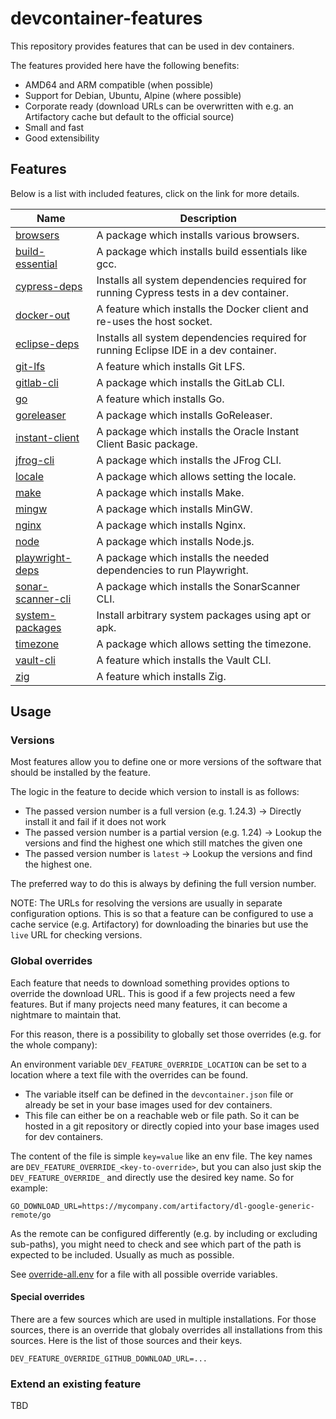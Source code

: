 # devcontainer-features

This repository provides features that can be used in dev containers.

The features provided here have the following benefits:
* AMD64 and ARM compatible (when possible)
* Support for Debian, Ubuntu, Alpine (where possible)
* Corporate ready (download URLs can be overwritten with e.g. an Artifactory cache but default to the official source)
* Small and fast
* Good extensibility

## Features

Below is a list with included features, click on the link for more details.

| Name | Description |
| --- | --- |
| [browsers](./features/src/browsers/README.md) | A package which installs various browsers. |
| [build-essential](./features/src/build-essential/README.md) | A package which installs build essentials like gcc. |
| [cypress-deps](./features/src/cypress-deps/README.md) | Installs all system dependencies required for running Cypress tests in a dev container. |
| [docker-out](./features/src/docker-out/README.md) | A feature which installs the Docker client and re-uses the host socket. |
| [eclipse-deps](./features/src/eclipse-deps/README.md) | Installs all system dependencies required for running Eclipse IDE in a dev container. |
| [git-lfs](./features/src/git-lfs/README.md) | A feature which installs Git LFS. |
| [gitlab-cli](./features/src/gitlab-cli/README.md) | A package which installs the GitLab CLI. |
| [go](./features/src/go/README.md) | A feature which installs Go. |
| [goreleaser](./features/src/goreleaser/README.md) | A package which installs GoReleaser. |
| [instant-client](./features/src/instant-client/README.md) | A package which installs the Oracle Instant Client Basic package. |
| [jfrog-cli](./features/src/jfrog-cli/README.md) | A package which installs the JFrog CLI. |
| [locale](./features/src/locale/README.md) | A package which allows setting the locale. |
| [make](./features/src/make/README.md) | A package which installs Make. |
| [mingw](./features/src/mingw/README.md) | A package which installs MinGW. |
| [nginx](./features/src/nginx/README.md) | A package which installs Nginx. |
| [node](./features/src/node/README.md) | A package which installs Node.js. |
| [playwright-deps](./features/src/playwright-deps/README.md) | A package which installs the needed dependencies to run Playwright. |
| [sonar-scanner-cli](./features/src/sonar-scanner-cli/README.md) | A package which installs the SonarScanner CLI. |
| [system-packages](./features/src/system-packages/README.md) | Install arbitrary system packages using apt or apk. |
| [timezone](./features/src/timezone/README.md) | A package which allows setting the timezone. |
| [vault-cli](./features/src/vault-cli/README.md) | A feature which installs the Vault CLI. |
| [zig](./features/src/zig/README.md) | A feature which installs Zig. |

## Usage

### Versions

Most features allow you to define one or more versions of the software that should be installed by the feature.

The logic in the feature to decide which version to install is as follows:
- The passed version number is a full version (e.g. 1.24.3) -> Directly install it and fail if it does not work
- The passed version number is a partial version (e.g. 1.24) -> Lookup the versions and find the highest one which still matches the given one
- The passed version number is `latest` -> Lookup the versions and find the highest one.

The preferred way to do this is always by defining the full version number.

NOTE: The URLs for resolving the versions are usually in separate configuration options. This is so that a feature can be configured to use a cache service (e.g. Artifactory) for downloading the binaries but use the `live` URL for checking versions.

### Global overrides

Each feature that needs to download something provides options to override the download URL.
This is good if a few projects need a few features.
But if many projects need many features, it can become a nightmare to maintain that.

For this reason, there is a possibility to globally set those overrides (e.g. for the whole company):

An environment variable `DEV_FEATURE_OVERRIDE_LOCATION` can be set to a location where a text file with the overrides can be found.
* The variable itself can be defined in the `devcontainer.json` file or already be set in your base images used for dev containers.
* This file can either be on a reachable web or file path. So it can be hosted in a git repository or directly copied into your base images used for dev containers.

The content of the file is simple `key=value` like an env file.
The key names are `DEV_FEATURE_OVERRIDE_<key-to-override>`, but you can also just skip the `DEV_FEATURE_OVERRIDE_` and directly use the desired key name. So for example:
```
GO_DOWNLOAD_URL=https://mycompany.com/artifactory/dl-google-generic-remote/go
```
As the remote can be configured differently (e.g. by including or excluding sub-paths), you might need to check and see which part of the path is expected to be included. Usually as much as possible.

See [override-all.env](./override-all.env) for a file with all possible override variables.

#### Special overrides

There are a few sources which are used in multiple installations. For those sources, there is an override that globaly overrides all installations from this sources. Here is the list of those sources and their keys.

```
DEV_FEATURE_OVERRIDE_GITHUB_DOWNLOAD_URL=...
```

### Extend an existing feature

TBD
